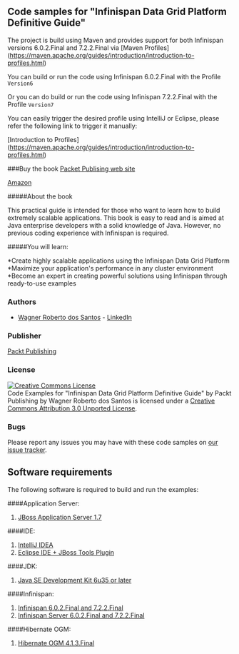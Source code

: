 ## Code samples for "Infinispan Data Grid Platform Definitive Guide"
The project is build using Maven and provides support for both Infinispan versions 6.0.2.Final and 7.2.2.Final via [Maven Profiles] (https://maven.apache.org/guides/introduction/introduction-to-profiles.html)

You can build or run the code using Infinispan 6.0.2.Final with the Profile <code>Version6</code> 

Or you can do build or run the code using Infinispan 7.2.2.Final with the Profile <code>Version7</code>

You can easily trigger the desired profile using IntelliJ or Eclipse, please refer the following link to trigger it manually:

[Introduction to Profiles] (https://maven.apache.org/guides/introduction/introduction-to-profiles.html)


###Buy the book 
[Packet Publising web site](https://www.packtpub.com/big-data-and-business-intelligence/infinispan-data-grid-platform-definitive-guide)

[Amazon](http://www.amazon.com/Infinispan-Data-Platform-Definitive-Guide/dp/1782169970)

#####About the book

This practical guide is intended for those who want to learn how to build extremely scalable applications. This book is easy to read and is aimed at Java enterprise developers with a solid knowledge of Java. However, no previous coding experience with Infinispan is required.

#####You will learn:

*Create highly scalable applications using the Infinispan Data Grid Platform
*Maximize your application's performance in any cluster environment
*Become an expert in creating powerful solutions using Infinispan through ready-to-use examples


### Authors
* [Wagner Roberto dos Santos](https://github.com/wagnerrobsan) - [LinkedIn](https://ie.linkedin.com/in/wrsantos)

### Publisher
[Packt Publishing](http://www.packtpub.com/)

### License
<a rel="license" href="http://creativecommons.org/licenses/by/3.0/"><img alt="Creative Commons License" style="border-width:0" src="http://i.creativecommons.org/l/by/3.0/88x31.png" /></a><br /><span xmlns:dct="http://purl.org/dc/terms/" href="http://purl.org/dc/dcmitype/Text" property="dct:title" rel="dct:type">Code Examples for &#34;Infinispan Data Grid Platform Definitive Guide&#34; by Packt Publishing</span> by <span xmlns:cc="http://creativecommons.org/ns#" property="cc:attributionName">Wagner Roberto dos Santos</span> is licensed under a <a rel="license" href="http://creativecommons.org/licenses/by/3.0/">Creative Commons Attribution 3.0 Unported License</a>.

### Bugs
Please report any issues you may have with these code samples on [our issue tracker](https://github.com/wagnerrobsan/infinispan-guide/issues).

## Software requirements
The following software is required to build and run the examples:

####Application Server:
1. [JBoss Application Server 1.7](http://jbossas.jboss.org/downloads/)

####IDE: 
1. [IntelliJ IDEA](http://www.jetbrains.com/idea/download/) 
2. [Eclipse IDE + JBoss Tools Plugin](https://eclipse.org/downloads/)

####JDK: 
1. [Java SE Development Kit 6u35 or later](https://java.com/en/download/)

####Infinispan:
1. [Infinispan 6.0.2.Final and 7.2.2.Final](http://infinispan.org/download/)
2. [Infinispan Server 6.0.2.Final and 7.2.2.Final](http://infinispan.org/download/)

####Hibernate OGM:
1. [Hibernate OGM 4.1.3.Final](http://hibernate.org/ogm/)

